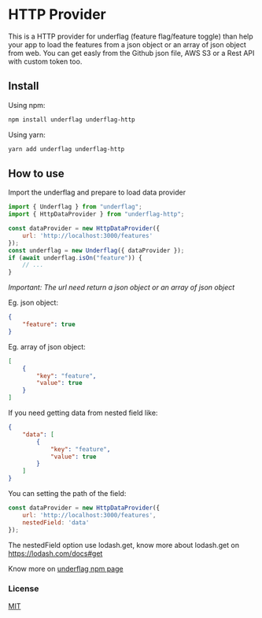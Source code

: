 
# HTTP Provider

This is a HTTP provider for underflag (feature flag/feature toggle) than help your app to load the features from a json object or an array of json object from web. You can get easly from the Github json file, AWS S3 or a Rest API with custom token too. 

## Install

Using npm:

```bash
npm install underflag underflag-http
```

Using yarn:

```bash
yarn add underflag underflag-http
```

## How to use

Import the underflag and prepare to load data provider

```js
import { Underflag } from "underflag";
import { HttpDataProvider } from "underflag-http";

const dataProvider = new HttpDataProvider({ 
    url: 'http://localhost:3000/features' 
});
const underflag = new Underflag({ dataProvider });
if (await underflag.isOn("feature")) {
    // ...
}
```

_Important: The url need return a json object or an array of json object_

Eg. json object: 
```json
{
    "feature": true
}
```

Eg. array of json object: 
```json
[
    {
        "key": "feature",
        "value": true
    }
]
```

If you need getting data from nested field like:
```json
{
    "data": [
        {
            "key": "feature",
            "value": true
        }
    ]
}
```

You can setting the path of the field:
```js
const dataProvider = new HttpDataProvider({
    url: 'http://localhost:3000/features',
    nestedField: 'data'
});
```

The nestedField option use lodash.get, know more about lodash.get on https://lodash.com/docs#get

Know more on [underflag npm page](https://www.npmjs.com/package/underflag)

### License

[MIT](LICENSE)